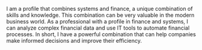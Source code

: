 I am a profile that combines systems and finance, a unique combination of skills and knowledge. This combination can be very valuable in the modern business world. As a professional with a profile in finance and systems, I can analyze complex financial data and use IT tools to automate financial processes. In short, I have a powerful combination that can help companies make informed decisions and improve their efficiency.

<!---
Noobuyer/Noobuyer is a ✨ special ✨ repository because its `README.md` (this file) appears on your GitHub profile.
You can click the Preview link to take a look at your changes.
--->
